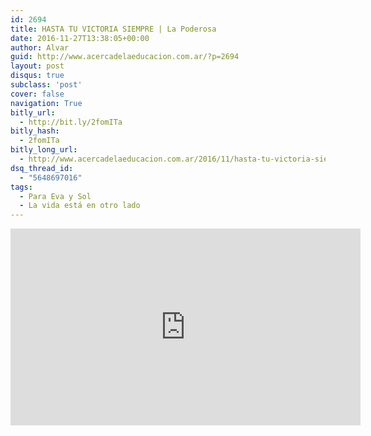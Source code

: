 ```yaml
---
id: 2694
title: HASTA TU VICTORIA SIEMPRE | La Poderosa
date: 2016-11-27T13:38:05+00:00
author: Alvar
guid: http://www.acercadelaeducacion.com.ar/?p=2694
layout: post
disqus: true
subclass: 'post'
cover: false
navigation: True
bitly_url:
  - http://bit.ly/2fomITa
bitly_hash:
  - 2fomITa
bitly_long_url:
  - http://www.acercadelaeducacion.com.ar/2016/11/hasta-tu-victoria-siempre-la-poderosa/
dsq_thread_id:
  - "5648697016"
tags:
  - Para Eva y Sol
  - La vida está en otro lado
---
```

<iframe width="560" height="315" src="https://www.youtube.com/embed/lI0Cx_8SD-s?rel=0" frameborder="0" allowfullscreen></iframe>
